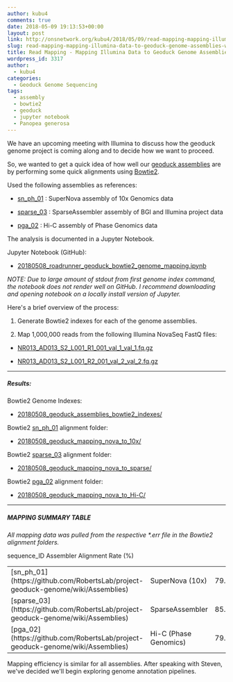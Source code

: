 ```yaml
---
author: kubu4
comments: true
date: 2018-05-09 19:13:53+00:00
layout: post
link: http://onsnetwork.org/kubu4/2018/05/09/read-mapping-mapping-illumina-data-to-geoduck-genome-assemblies-with-bowtie2/
slug: read-mapping-mapping-illumina-data-to-geoduck-genome-assemblies-with-bowtie2
title: Read Mapping - Mapping Illumina Data to Geoduck Genome Assemblies with Bowtie2
wordpress_id: 3317
author:
  - kubu4
categories:
  - Geoduck Genome Sequencing
tags:
  - assembly
  - bowtie2
  - geoduck
  - jupyter notebook
  - Panopea generosa
---
```


We have an upcoming meeting with Illumina to discuss how the geoduck genome project is coming along and to decide how we want to proceed.

So, we wanted to get a quick idea of how well our [geoduck assemblies](https://github.com/RobertsLab/project-geoduck-genome/wiki/Assemblies) are by performing some quick alignments using [Bowtie2](http://bowtie-bio.sourceforge.net/bowtie2/manual.shtml).

Used the following assemblies as references:





  * [sn_ph_01](https://github.com/RobertsLab/project-geoduck-genome/wiki/Assemblies) : SuperNova assembly of 10x Genomics data



  * [sparse_03](https://github.com/RobertsLab/project-geoduck-genome/wiki/Assemblies) : SparseAssembler assembly of BGI and Illumina project data



  * [pga_02](https://github.com/RobertsLab/project-geoduck-genome/wiki/Assemblies) : Hi-C assembly of Phase Genomics data






The analysis is documented in a Jupyter Notebook.

Jupyter Notebook (GitHub):





  * [20180508_roadrunner_geoduck_bowtie2_genome_mapping.ipynb](https://github.com/sr320/LabDocs/blob/master/jupyter_nbs/sam/20180508_roadrunner_geoduck_bowtie2_genome_mapping.ipynb)



_NOTE: Due to large amount of stdout from first genome index command, the notebook does not render well on GitHub. I recommend downloading and opening notebook on a locally install version of Jupyter._

Here's a brief overview of the process:





  1. Generate Bowtie2 indexes for each of the genome assemblies.


  2. Map 1,000,000 reads from the following Illumina NovaSeq FastQ files:





  * [NR013_AD013_S2_L001_R1_001_val_1_val_1.fq.gz](http://owl.fish.washington.edu/Athaliana/20180129_trimgalore_geoduck_novaseq/NR013_AD013_S2_L001_R1_001_val_1_val_1.fq.gz)



  * [NR013_AD013_S2_L001_R2_001_val_2_val_2.fq.gz](http://owl.fish.washington.edu/Athaliana/20180129_trimgalore_geoduck_novaseq/NR013_AD013_S2_L001_R2_001_val_2_val_2.fq.gz)






* * *





##### Results:





Bowtie2 Genome Indexes:





  * [20180508_geoduck_assemblies_bowtie2_indexes/](http://owl.fish.washington.edu/Athaliana/20180508_geoduck_assemblies_bowtie2_indexes/)



Bowtie2 [sn_ph_01](https://github.com/RobertsLab/project-geoduck-genome/wiki/Assemblies) alignment folder:





  * [20180508_geoduck_mapping_nova_to_10x/](http://owl.fish.washington.edu/Athaliana/20180508_geoduck_mapping_nova_to_10x/)



Bowtie2 [sparse_03](https://github.com/RobertsLab/project-geoduck-genome/wiki/Assemblies) alignment folder:





  * [20180508_geoduck_mapping_nova_to_sparse/](http://owl.fish.washington.edu/Athaliana/20180508_geoduck_mapping_nova_to_sparse/)



Bowtie2 [pga_02](https://github.com/RobertsLab/project-geoduck-genome/wiki/Assemblies) alignment folder:





  * [20180508_geoduck_mapping_nova_to_Hi-C/](http://owl.fish.washington.edu/Athaliana/20180508_geoduck_mapping_nova_to_Hi-C/)





* * *





##### MAPPING SUMMARY TABLE



_All mapping data was pulled from the respective *.err file in the Bowtie2 alignment folders._

<table >

<tr >
  sequence_ID
  Assembler
  Alignment Rate (%)
</tr>

<tbody >
<tr >
  
<td >[sn_ph_01](https://github.com/RobertsLab/project-geoduck-genome/wiki/Assemblies)
</td>
  
<td >SuperNova (10x)
</td>
  
<td >79.89
</td>
</tr>
<tr >
  
<td >[sparse_03](https://github.com/RobertsLab/project-geoduck-genome/wiki/Assemblies)
</td>
  
<td >SparseAssembler
</td>
  
<td >85.83
</td>
</tr>
<tr >
  
<td >[pga_02](https://github.com/RobertsLab/project-geoduck-genome/wiki/Assemblies)
</td>
  
<td >Hi-C (Phase Genomics)
</td>
  
<td >79.90|
</td>
</tr>
</tbody>
</table>

Mapping efficiency is similar for all assemblies. After speaking with Steven, we've decided we'll begin exploring genome annotation pipelines.
